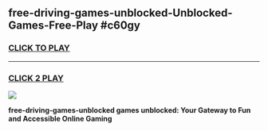 
## free-driving-games-unblocked-Unblocked-Games-Free-Play #c60gy
<h3>
<a href="https://us.freeplayer.one?title=free-driving-games-unblocked&ref=9M">CLICK TO PLAY</a></h3>
<hr>

<h3>
<a href="https://us.freeplayer.one?title=free-driving-games-unblocked&ref=9M">CLICK 2 PLAY</a>
  
</h3>

<a href="https://us.freeplayer.one?title=free-driving-games-unblocked&ref=9M"><img src="https://clearcache.store/games.png"></a>


**free-driving-games-unblocked games unblocked: Your Gateway to Fun and Accessible Online Gaming**
